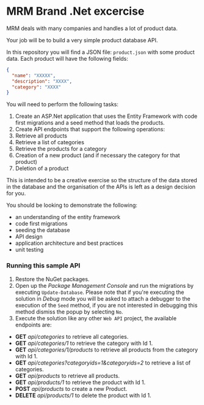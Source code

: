 # MRM Brand .Net excercise

MRM deals with many companies and handles a lot of product data.

Your job will be to build a very simple product database API.

In this repository you will find a JSON file: `product.json` with some product data. Each product will have the following fields:

```json
{
  "name": "XXXXX",
  "description": "XXXX",
  "category": "XXXX"
}
```

You will need to perform the following tasks:

1. Create an ASP.Net application that uses the Entity Framework with code first migrations and a seed method that loads the products.
2. Create API endpoints that support the following operations:
  1. Retrieve all products
  2. Retrieve a list of categories
  3. Retrieve the products for a category
  4. Creation of a new product (and if necessary the category for that product)
  5. Deletion of a product

This is intended to be a creative exercise so the structure of the data stored in the database and the organisation of the APIs is left as a design decision for you.

You should be looking to demonstrate the following:

* an understanding of the entity framework
* code first migrations
* seeding the database
* API design
* application architecture and best practices
* unit testing

### Running this sample API

1. Restore the NuGet packages.
2. Open up the _Package Management Console_ and run the migrations by executing `Update-Database`. Please note that if you're executing the solution in _Debug_ mode you will be asked to attach a debugger to the execution of the `Seed` method, if you are not interested in debugging this method dismiss the popup by selecting `No`.
3. Execute the solution like any other `Web API` project, the available endpoints are:
 * **GET** _api/categories_ to retrieve all categories.
 * **GET** _api/categories/1_ to retrieve the category with Id 1.
 * **GET** _api/categories/1/products_ to retrieve all products from the category with Id 1.
 * **GET** _api/categories?categoryids=1&categoryids=2_ to retrieve a list of categories.
 * **GET** _api/products_ to retrieve all products.
 * **GET** _api/products/1_ to retrieve the product with Id 1.
 * **POST** _api/products_ to create a new Product.
 * **DELETE** _api/products/1_ to delete the product with Id 1.
